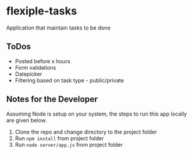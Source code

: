 # flexiple-tasks
Application that maintain tasks to be done

## ToDos
* Posted before x hours 
* Form validations
* Datepicker
* Filtering based on task type - public/private

## Notes for the Developer
Assuming Node is setup on your system, the steps to run this app locally are given below.
1. Clone the repo and change directory to the project folder
2. Run `npm install` from project folder
3. Run `node server/app.js` from project folder